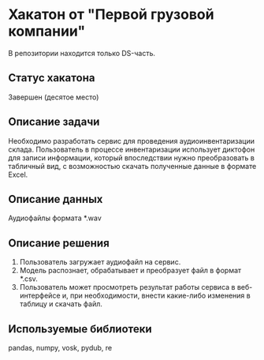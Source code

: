 # Хакатон от "Первой грузовой компании"
В репозитории находится только DS-часть.

## Статус хакатона
Завершен (десятое место)

## Описание задачи
Необходимо разработать сервис для проведения аудиоинвентаризации склада.
Пользователь в процессе инвентаризации использует диктофон для записи информации, который впоследствии нужно преобразовать в табличный вид, с возможностью скачать полученные данные в формате Excel.

## Описание данных
Аудиофайлы формата *.wav

## Описание решения
1. Пользователь загружает аудиофайл на сервис.
2. Модель распознает, обрабатывает и преобразует файл в формат *.csv.
3. Пользователь может просмотреть результат работы сервиса в веб-интерфейсе и, при необходимости, внести какие-либо изменения в таблицу и скачать файл.

## Используемые библиотеки
pandas, numpy, vosk, pydub, re
